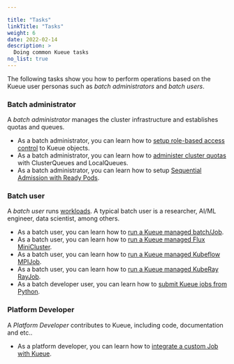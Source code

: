 ```yaml
---

title: "Tasks"
linkTitle: "Tasks"
weight: 6
date: 2022-02-14
description: >
  Doing common Kueue tasks
no_list: true
---
```


The following tasks show you how to perform operations based on the Kueue user
personas such as _batch administrators_ and _batch users_.

### Batch administrator

A _batch administrator_ manages the cluster infrastructure and establishes
quotas and queues.

- As a batch administrator, you can learn how to [setup role-based access control](/docs/tasks/rbac)
  to Kueue objects.
- As a batch administrator, you can learn how to
  [administer cluster quotas](/docs/tasks/administer_cluster_quotas) with ClusterQueues and LocalQueues.
- As a batch administrator, you can learn how to setup
  [Sequential Admission with Ready Pods](/docs/tasks/setup_sequential_admission).

### Batch user

A _batch user_ runs [workloads](/docs/concepts/workload). A typical
batch user is a researcher, AI/ML engineer, data scientist, among others.

- As a batch user, you can learn how to [run a Kueue managed batch/Job](/docs/tasks/run_jobs).
- As a batch user, you can learn how to [run a Kueue managed Flux MiniCluster](/docs/tasks/run_flux_minicluster).
- As a batch user, you can learn how to [run a Kueue managed Kubeflow MPIJob](/docs/tasks/run_mpi_jobs).
- As a batch user, you can learn how to [run a Kueue managed KubeRay RayJob](/docs/tasks/run_rayjobs).
- As a batch developer user, you can learn how to [submit Kueue jobs from Python](/docs/tasks/run_python_jobs).

### Platform Developer

A _Platform Developer_ contributes to Kueue, including code, documentation and etc..

- As a platform developer, you can learn how to [integrate a custom Job with Kueue](/docs/tasks/integrate_a_custom_job).
